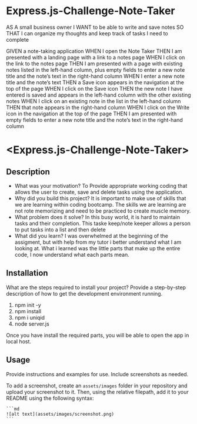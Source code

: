 # Express.js-Challenge-Note-Taker

AS A small business owner
I WANT to be able to write and save notes
SO THAT I can organize my thoughts and keep track of tasks I need to complete


GIVEN a note-taking application
WHEN I open the Note Taker
THEN I am presented with a landing page with a link to a notes page
WHEN I click on the link to the notes page
THEN I am presented with a page with existing notes listed in the left-hand column, plus empty fields to enter a new note title and the note’s text in the right-hand column
WHEN I enter a new note title and the note’s text
THEN a Save icon appears in the navigation at the top of the page
WHEN I click on the Save icon
THEN the new note I have entered is saved and appears in the left-hand column with the other existing notes
WHEN I click on an existing note in the list in the left-hand column
THEN that note appears in the right-hand column
WHEN I click on the Write icon in the navigation at the top of the page
THEN I am presented with empty fields to enter a new note title and the note’s text in the right-hand column

# <Express.js-Challenge-Note-Taker>

## Description

- What was your motivation?
To Provide appropriate working coding that allows the user to create, save and delete tasks using the application.
- Why did you build this project? It is important to make use of skills that we are learning within coding bootcamp. The skills we are learning are not rote memorizing and need to be practiced to create muscle memory. 
- What problem does it solve?
In this busy world, it is hard to maintain tasks and their completion. This taske keep/note keeper allows a person to put tasks into a list and then delete 
- What did you learn?
I was overwhelmed at the beginning of the assigment, but with help from my tutor i better understand what I am looking at. What i learned was the little parts that make up the entire code, I now understand what each parts mean. 

## Installation

What are the steps required to install your project? Provide a step-by-step description of how to get the development environment running.
1. npm init -y
2. npm install
3. npm i uniqid
4. node server.js

Once you have install the required parts, you will be able to open the app in local host.

## Usage

Provide instructions and examples for use. Include screenshots as needed.

To add a screenshot, create an `assets/images` folder in your repository and upload your screenshot to it. Then, using the relative filepath, add it to your README using the following syntax:

    ```md
    ![alt text](assets/images/screenshot.png)
    ```



